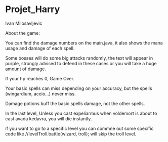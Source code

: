 # Projet_Harry
Ivan Milosavljevic


About the game:

You can find the damage numbers on the main.java, it also shows the mana usage and damage of each spell.

Some bosses will do some big attacks randomly, the text will appear in purple, strongly advised to defend in these cases or you will take a huge amount of damage.

If your hp reaches 0, Game Over.

Your basic spells can miss depending on your accuracy, but the spells (wingardium, accio...) never miss.

Damage potions buff the basic spells damage, not the other spells.

In the last level, Unless you cast expeliarmus when voldemort is about to cast avada kedavra, you will die instantly.

if you want to go to a specific level you can commne out some specific code like //levelTroll.battle(wizard, troll); will skip the troll level.

